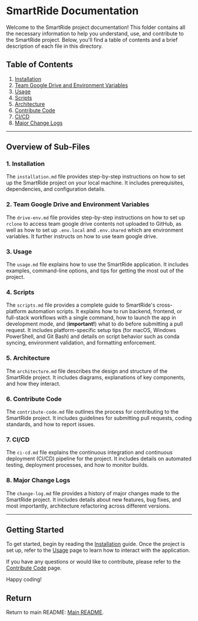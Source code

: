 # SmartRide Documentation

Welcome to the SmartRide project documentation! This folder contains all the necessary information to help you understand, use, and contribute to the SmartRide project. Below, you'll find a table of contents and a brief description of each file in this directory.

## Table of Contents

1. [Installation](installation.md)
2. [Team Google Drive and Environment Variables](drive-env.md)
3. [Usage](usage.md)
4. [Scripts](scripts.md)
5. [Architecture](architecture.md)
6. [Contribute Code](contribute-code.md)
7. [CI/CD](ci-cd.md)
8. [Major Change Logs](change-log.md)

---

## Overview of Sub-Files

### 1. Installation

The `installation.md` file provides step-by-step instructions on how to set up the SmartRide project on your local machine. It includes prerequisites, dependencies, and configuration details.

### 2. Team Google Drive and Environment Variables

The `drive-env.md` file provides step-by-step instructions on how to set up `rclone` to access team google drive contents not uploaded to GitHub, as well as how to set up `.env.local` and `.env.shared` which are environment variables. It further instructs on how to use team google drive.

### 3. Usage

The `usage.md` file explains how to use the SmartRide application. It includes examples, command-line options, and tips for getting the most out of the project.

### 4. Scripts

The `scripts.md` file provides a complete guide to SmartRide's cross-platform automation scripts. It explains how to run backend, frontend, or full-stack workflows with a single command, how to launch the app in development mode, and (**important!**) what to do before submitting a pull request. It includes platform-specific setup tips (for macOS, Windows PowerShell, and Git Bash) and details on script behavior such as conda syncing, environment validation, and formatting enforcement.

### 5. Architecture

The `architecture.md` file describes the design and structure of the SmartRide project. It includes diagrams, explanations of key components, and how they interact.

### 6. Contribute Code

The `contribute-code.md` file outlines the process for contributing to the SmartRide project. It includes guidelines for submitting pull requests, coding standards, and how to report issues.

### 7. CI/CD

The `ci-cd.md` file explains the continuous integration and continuous deployment (CI/CD) pipeline for the project. It includes details on automated testing, deployment processes, and how to monitor builds.

### 8. Major Change Logs

The `change-log.md` file provides a history of major changes made to the SmartRide project. It includes details about new features, bug fixes, and most importantly, architecture refactoring across different versions.

---

## Getting Started

To get started, begin by reading the [Installation](installation.md) guide. Once the project is set up, refer to the [Usage](usage.md) page to learn how to interact with the application.

If you have any questions or would like to contribute, please refer to the [Contribute Code](contribute-code.md) page.

Happy coding!

## Return

Return to main README: [Main README](../README.md).
